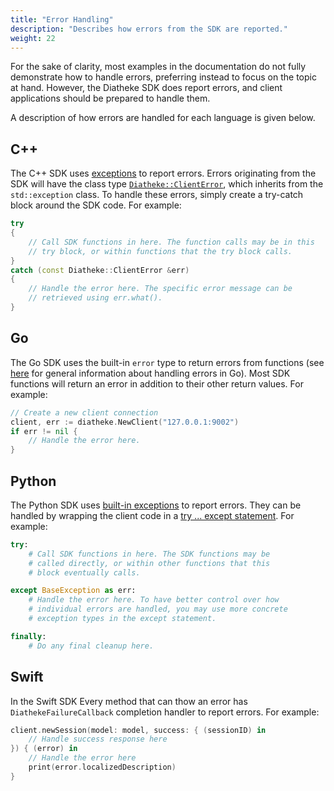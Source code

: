 ```yaml
---
title: "Error Handling"
description: "Describes how errors from the SDK are reported."
weight: 22
---
```


For the sake of clarity, most examples in the documentation do not fully
demonstrate how to handle errors, preferring instead to focus on the topic
at hand. However, the Diatheke SDK does report errors, and client
applications should be prepared to handle them.

A description of how errors are handled for each language is given below.

## C++

The C++ SDK uses [exceptions](http://www.cplusplus.com/doc/tutorial/exceptions/)
to report errors. Errors originating from the SDK will have the class
type [`Diatheke::ClientError`](https://github.com/cobaltspeech/sdk-diatheke/blob/master/grpc/cpp-diatheke/diatheke_client_error.h),
which inherits from the `std::exception` class.
To handle these errors, simply create a try-catch block around the SDK code.
For example:

``` c++
try
{
    // Call SDK functions in here. The function calls may be in this
    // try block, or within functions that the try block calls.
}
catch (const Diatheke::ClientError &err)
{
    // Handle the error here. The specific error message can be
    // retrieved using err.what().
}
```


## Go

The Go SDK uses the built-in `error` type to return errors from functions
(see [here](https://blog.golang.org/error-handling-and-go) for general
information about handling errors in Go). Most SDK functions will return
an error in addition to their other return values. For example:

``` go
// Create a new client connection
client, err := diatheke.NewClient("127.0.0.1:9002")
if err != nil {
    // Handle the error here.
}
```


## Python

The Python SDK uses [built-in exceptions](https://docs.python.org/3/library/exceptions.html)
to report errors. They can be handled by wrapping the client code in a
[try ... except statement](https://docs.python.org/3/tutorial/errors.html#handling-exceptions).
For example:

```python
try:
    # Call SDK functions in here. The SDK functions may be
    # called directly, or within other functions that this
    # block eventually calls.

except BaseException as err:
    # Handle the error here. To have better control over how
    # individual errors are handled, you may use more concrete
    # exception types in the except statement.

finally:
    # Do any final cleanup here.
```


## Swift

In the Swift SDK Every method that can thow an error has `DiathekeFailureCallback` completion handler to report errors. For example:

```swift
client.newSession(model: model, success: { (sessionID) in
    // Handle success response here
}) { (error) in
    // Handle the error here
    print(error.localizedDescription)
}
```
